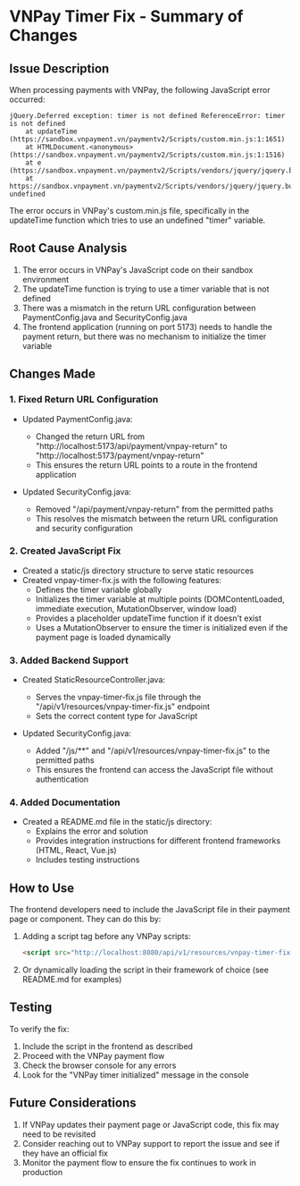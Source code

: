 # VNPay Timer Fix - Summary of Changes

## Issue Description

When processing payments with VNPay, the following JavaScript error occurred:

```
jQuery.Deferred exception: timer is not defined ReferenceError: timer is not defined
    at updateTime (https://sandbox.vnpayment.vn/paymentv2/Scripts/custom.min.js:1:1651)
    at HTMLDocument.<anonymous> (https://sandbox.vnpayment.vn/paymentv2/Scripts/custom.min.js:1:1516)
    at e (https://sandbox.vnpayment.vn/paymentv2/Scripts/vendors/jquery/jquery.bundles.js:1:30038)
    at https://sandbox.vnpayment.vn/paymentv2/Scripts/vendors/jquery/jquery.bundles.js:1:30340 undefined
```

The error occurs in VNPay's custom.min.js file, specifically in the updateTime function which tries to use an undefined "timer" variable.

## Root Cause Analysis

1. The error occurs in VNPay's JavaScript code on their sandbox environment
2. The updateTime function is trying to use a timer variable that is not defined
3. There was a mismatch in the return URL configuration between PaymentConfig.java and SecurityConfig.java
4. The frontend application (running on port 5173) needs to handle the payment return, but there was no mechanism to initialize the timer variable

## Changes Made

### 1. Fixed Return URL Configuration

- Updated PaymentConfig.java:
  - Changed the return URL from "http://localhost:5173/api/payment/vnpay-return" to "http://localhost:5173/payment/vnpay-return"
  - This ensures the return URL points to a route in the frontend application

- Updated SecurityConfig.java:
  - Removed "/api/payment/vnpay-return" from the permitted paths
  - This resolves the mismatch between the return URL configuration and security configuration

### 2. Created JavaScript Fix

- Created a static/js directory structure to serve static resources
- Created vnpay-timer-fix.js with the following features:
  - Defines the timer variable globally
  - Initializes the timer variable at multiple points (DOMContentLoaded, immediate execution, MutationObserver, window load)
  - Provides a placeholder updateTime function if it doesn't exist
  - Uses a MutationObserver to ensure the timer is initialized even if the payment page is loaded dynamically

### 3. Added Backend Support

- Created StaticResourceController.java:
  - Serves the vnpay-timer-fix.js file through the "/api/v1/resources/vnpay-timer-fix.js" endpoint
  - Sets the correct content type for JavaScript

- Updated SecurityConfig.java:
  - Added "/js/**" and "/api/v1/resources/vnpay-timer-fix.js" to the permitted paths
  - This ensures the frontend can access the JavaScript file without authentication

### 4. Added Documentation

- Created a README.md file in the static/js directory:
  - Explains the error and solution
  - Provides integration instructions for different frontend frameworks (HTML, React, Vue.js)
  - Includes testing instructions

## How to Use

The frontend developers need to include the JavaScript file in their payment page or component. They can do this by:

1. Adding a script tag before any VNPay scripts:
   ```html
   <script src="http://localhost:8080/api/v1/resources/vnpay-timer-fix.js"></script>
   ```

2. Or dynamically loading the script in their framework of choice (see README.md for examples)

## Testing

To verify the fix:

1. Include the script in the frontend as described
2. Proceed with the VNPay payment flow
3. Check the browser console for any errors
4. Look for the "VNPay timer initialized" message in the console

## Future Considerations

1. If VNPay updates their payment page or JavaScript code, this fix may need to be revisited
2. Consider reaching out to VNPay support to report the issue and see if they have an official fix
3. Monitor the payment flow to ensure the fix continues to work in production